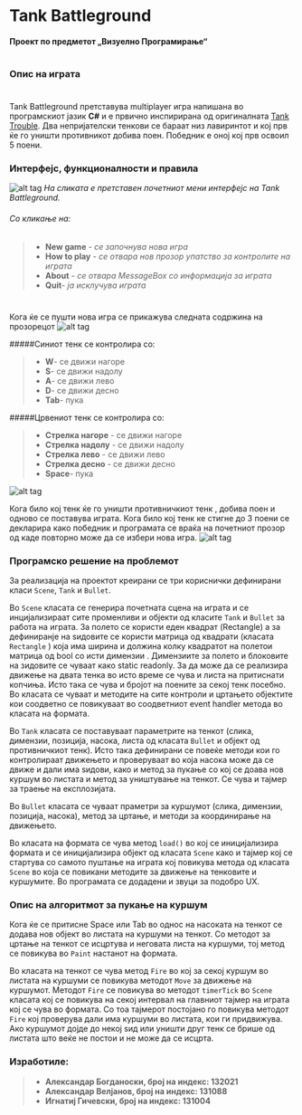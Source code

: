 # **Tank Battleground**

#### **Проект по предметот „Визуелно Програмирање“**

# 
# 
# 
### Опис на играта
# 
Tank Battleground претставува multiplayer игра напишана во програмскиот јазик  **C#** и е првично инспирирана од оригиналната [Tank Trouble](http://www.tanktrouble.com/). Два непријателски тенкови се бараат низ лавиринтот и кој прв ќе го уништи противникот добива поен. Победник е оној кој прв освоил 5 поени.


### Интерфејс, функционалности и правила

![alt tag](http://i62.tinypic.com/m7xq0z.png)
*На сликата е претставен почетниот мени интерфејс на Tank Battleground.*

###### Со кликање на:
> - **New game** - *се започнува нова игра*
> - **How to play** - *се отвара нов прозор упатство за контролите на играта*
> - **About** - *се отвара MessageBox со информација за играта*
> - **Quit**-  *ја исклучува играта*

# 
Кога ќе се пушти нова игра се прикажува следната содржина на прозорецот
![alt tag](http://i58.tinypic.com/25g9icy.png)

#####Синиот тенк се контролира со:
>-	**W**- се движи нагоре
>-	**S**- се движи надолу
>-	**A**-  се движи лево
>-	**D**- се движи десно
>-	**Tab**- пука

#####Црвениот тенк се контролира со:
>-	**Стрелка нагоре** - се движи нагоре
>-	**Стрелка надолу** - се движи надолу
>-	**Стрелка лево** - се движи лево
>-	**Стрелка десно** - се движи десно
>-	**Space**- пука

![alt tag](http://i59.tinypic.com/2m44sc5.jpg)

Кога било кој тенк ќе го уништи противничкиот тенк , добива поен и одново се поставува играта. Кога било кој тенк ке стигне до 3 поени се декларира како победник и програмата се враќа  на почетниот прозор од каде повторно може да се избери нова игра.
![alt tag](http://i62.tinypic.com/25r2i60.png)

### Програмско решение на проблемот
За реализација на проектот креирани се три кориснички дефинирани класи `Scene`, `Tank` и `Bullet`.

Во `Scene` класата се генерира почетната сцена на играта и се инцијализираат сите променливи и објекти од класите `Tank` и `Bullet` за работа на играта. За полето се користи еден квадрат (Rectangle) а за дефиниранје на ѕидовите се користи матрица од квадрати (класата `Rectangle` ) која има ширина и должина колку квадратот на полетои  матрица од bool со исти димензии  . Димензиите за полето и блоковите на зидовите се чуваат како static readonly. За да може да се реализира движење на двата тенка во исто време се чува и листа на притиснати копчиња. Исто така се чува и бројот на поените за секој тенк посебно. Во класата се чуваат и методите на сите контроли и цртањето објектите кои соодветно се повикуваат во соодветниот event handler метода во класата на формата.

Во `Tank` класата се поставуваат параметрите на тенкот (слика, димензии, позиција, насока, листа од класата `Bullet` и објект од противничкиот тенк). Исто така дефинирани се повеќе методи кои го контролираат движењето и проверуваат во која насока може да се движе и дали има ѕидови, како и метод за пукање со кој се доава нов куршум во листата и метод за уништување на тенкот. Се чува и тајмер за траење на експлозијата. 

Во `Bullet` класата се чуваат праметри за куршумот (слика, димензии, позиција, насока), метод за цртање, и методи за координирање на движењето.

Во класата на формата се чува метод `load()` во кој се иницијализира формата и се иницијализира објект од класата `Scene` како и тајмер кој се стартува со самото пуштање на играта кој повикува метода од класата `Scene` во која се повикани методите за движење на тенковите и куршумите. Во програмата се додадени и звуци за подобро UX.

### Опис на алгоритмот за пукање на куршум

Кога ќе се притисне Space или Tab во однос на насоката на тенкот се додава нов објект во листата на куршуми на тенкот. Со методот за цртање на тенкот се исцртува и неговата листа на куршуми, тој метод се повикува во `Paint` настанот на формата. 

Во класата на тенкот се чува метод `Fire` во кој за секој куршум во листата на куршуми се повикува методoт `Мove` за движење на куршумот. Методот  `Fire` се повикува во методот `timerTick` во `Scene` класата кој се повикува на секој интервал на главниот тајмер на играта кој се чува во формата. Со тоа тајмерот постојано го повикува методот `Fire` кој проверува дали има куршуми во листата,  кои ги придвижува. Ако куршумот дојде до некој ѕид или уништи друг тенк се брише од листата што веќе не постои и не може да се исцрта.

### Изработиле:

>- **Александар Богданоски, број на индекс: 132021**
>- **Александар Велјанов, број на индекс: 131088**
>- **Игнатиј Гичевски, број на индекс: 131004**



